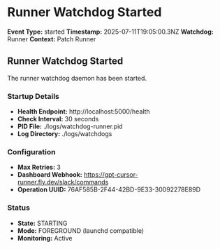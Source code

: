 # Runner Watchdog Started

**Event Type:** started
**Timestamp:** 2025-07-11T19:05:00.3NZ
**Watchdog:** Runner
**Context:** Patch Runner


## Runner Watchdog Started

The runner watchdog daemon has been started.

### Startup Details
- **Health Endpoint:** http://localhost:5000/health
- **Check Interval:** 30 seconds
- **PID File:** ./logs/watchdog-runner.pid
- **Log Directory:** ./logs/watchdogs

### Configuration
- **Max Retries:** 3
- **Dashboard Webhook:** https://gpt-cursor-runner.fly.dev/slack/commands
- **Operation UUID:** 76AF585B-2F44-42BD-9E33-30092278E89D

### Status
- **State:** STARTING
- **Mode:** FOREGROUND (launchd compatible)
- **Monitoring:** Active


